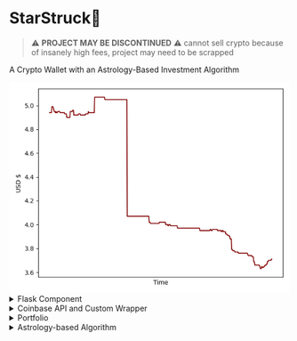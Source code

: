 # StarStruck🚀
> :warning: **PROJECT MAY BE DISCONTINUED** :warning: 
cannot sell crypto because of insanely high fees, project may need to be scrapped


A Crypto Wallet with an Astrology-Based Investment Algorithm 

<div align="center">
<img src='https://github.com/daminals/StarStruck/blob/master/static/graph/Portfolio.png'>
</div>

<details>
<summary>Flask Component</summary>
<h4> Layout of the Application </h4>
<img src="#" /> <br/>
boring explanation boring explanation boring explanation

<br> <h4> JQuery Integration </h4>
boring explanation boring explanation boring explanation

<br> <h4> Easily Expandable Routes </h4>
boring explanation boring explanation boring explanation
<br/><br/>
</details>

<details>
<summary>Coinbase API and Custom Wrapper</summary>
<h4> Buying and Selling </h4> 
boring explanation boring explanation boring explanation

<br> <h4> Custom Wrapper </h4> boring explanation boring explanation boring explanation

<br/>

</details>

<details>
<summary> Portfolio </summary>
<h4> Graphing from Firebase </h4> 
Reading and setting data to and from Firebase Real Time Database and using said data in conjunction with Matplotlib to show current graphs of the Portfolio value over time and the individuals coin values over time
<br/><br/>

</details>

<details>
<summary> Astrology-based Algorithm </summary>
<h4> Work in Progress </h4> 

<br/></details>
